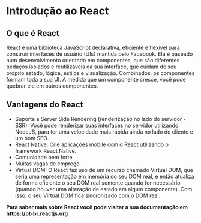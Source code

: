 # Introdução ao React 

## O que é React

React é uma biblioteca JavaScript declarativa, eficiente e flexível para construir interfaces de usuário (UIs) mantida pelo Facebook. Ela é baseado num desenvolvimento orientado em componentes, que são diferentes pedaços isolados e reutilizáveis da sua interface, que cuidam de seu próprio estado, lógica, estilos e visualização. Combinados, os componentes formam toda a sua UI. A medida que um componente cresce, você pode quebrar ele em outros componentes. 

## Vantagens do React

- Suporte a Server Side Rendering (renderização no lado do servidor - SSR): Você pode renderizar suas interfaces no servidor utilizando NodeJS, para ter uma velocidade mais rápida ainda no lado do cliente e um bom SEO.
- React Native: Crie aplicações mobile com o React utilizando o framework React Native.
- Comunidade bem forte
- Muitas vagas de emprego
- Virtual DOM: O React faz uso de um recurso chamado Virtual DOM, que seria uma representação em memória do seu DOM real, e então atualiza de forma eficiente o seu DOM real somente quando for necessário (quando houver uma alteração de estado em algum componente). Com isso, o seu Virtual DOM fica sincronizado com o DOM real.

**Para saber mais sobre React você pode visitar a sua documentação em https://pt-br.reactjs.org**